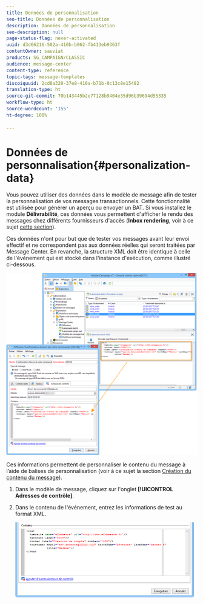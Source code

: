 ```yaml
---
title: Données de personnalisation
seo-title: Données de personnalisation
description: Données de personnalisation
seo-description: null
page-status-flag: never-activated
uuid: d3d66216-502a-410b-b062-fb413eb9363f
contentOwner: sauviat
products: SG_CAMPAIGN/CLASSIC
audience: message-center
content-type: reference
topic-tags: message-templates
discoiquuid: 2cd8a320-37e8-410a-b71b-0c13c8e15482
translation-type: ht
source-git-commit: 70b143445b2e77128b9404e35d96b39694d55335
workflow-type: ht
source-wordcount: '155'
ht-degree: 100%

---
```



# Données de personnalisation{#personalization-data}

Vous pouvez utiliser des données dans le modèle de message afin de tester la personnalisation de vos messages transactionnels. Cette fonctionnalité est utilisée pour générer un aperçu ou envoyer un BAT. Si vous installez le module **Délivrabilité**, ces données vous permettent d&#39;afficher le rendu des messages chez différents fournisseurs d&#39;accès (**Inbox rendering**, voir à ce sujet [cette section](../../delivery/using/about-deliverability.md)).

Ces données n&#39;ont pour but que de tester vos messages avant leur envoi effectif et ne correspondent pas aux données réelles qui seront traitées par Message Center. En revanche, la structure XML doit être identique à celle de l&#39;événement qui est stocké dans l&#39;instance d&#39;exécution, comme illustré ci-dessous.

![](assets/messagecenter_create_custo_006.png)

Ces informations permettent de personnaliser le contenu du message à l’aide de balises de personnalisation (voir à ce sujet la section [Création du contenu du message](../../message-center/using/creating-message-content.md)).

1. Dans le modèle de message, cliquez sur l&#39;onglet **[!UICONTROL Adresses de contrôle]**.
1. Dans le contenu de l&#39;événement, entrez les informations de test au format XML.

   ![](assets/messagecenter_create_custo_001.png)

